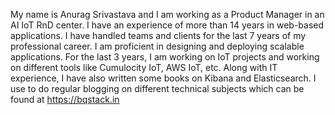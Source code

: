 My name is Anurag Srivastava and I am working as a Product Manager in an AI IoT RnD center. I have an experience of more than 14 years in web-based applications. I have handled teams and clients for the last 7 years of my professional career. I am proficient in designing and deploying scalable applications. For the last 3 years, I am working on IoT projects and working on different tools like Cumulocity IoT, AWS IoT, etc.
Along with IT experience, I have also written some books on Kibana and Elasticsearch. I use to do regular blogging on different technical subjects which can be found at https://bqstack.in
